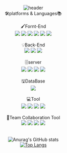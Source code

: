 <!--
**97minseok/97minseok** is a ✨ _special_ ✨ repository because its `README.md` (this file) appears on your GitHub profile.
Here are some ideas to get you started:
- 🔭 I’m currently working on ...
- 🌱 I’m currently learning ...
- 👯 I’m looking to collaborate on ...
- 🤔 I’m looking for help with ...
- 💬 Ask me about ...
- 📫 How to reach me: ...
- 😄 Pronouns: ...
- ⚡ Fun fact: ...
-->
<div align="center">

![header](https://capsule-render.vercel.app/api?type=Waving&height=200&color=gradient&section=header&text=welecom%20minseok%20github&fontSize=60)<br/>
  🛠platforms & Languages📚<br/><br/>
  🖌Fornt-End<br/>
<img src="https://img.shields.io/badge/HTML5-E34F26?style=flat&logo=HTML5&logoColor=white" />
<img src="https://img.shields.io/badge/CSS3-1572B6?style=flat&logo=CSS3&logoColor=white" />
    <img src="https://img.shields.io/badge/JavaScript-F7DF1E?style=flat&logo=CSS3&logoColor=white" />
    <img src="https://img.shields.io/badge/React-61DAFB?style=flat&logo=React&logoColor=white" />
    <img src="https://img.shields.io/badge/jQuery-0769AD?style=flat&logo=jQuery&logoColor=white" />
    <img src="https://img.shields.io/badge/Bootstrap-7952B3?style=flat&logo=Bootstrap&logoColor=white" />
    <br/><br/>
    💡Back-End
    <br/>
    <img src="https://img.shields.io/badge/Java-007396?style=flat&logo=Java&logoColor=white" />
    <img src="https://img.shields.io/badge/Python-3776AB?style=flat&logo=Python&logoColor=white" />
    <img src="https://img.shields.io/badge/C-A8B9CC?style=flat&logo=C&logoColor=white" />
    <br/><br/>
    🗄server
    <br/>
    <img src="https://img.shields.io/badge/Amazon AWS-232F3E?style=flat&logo=Amazon AWS&logoColor=white" />
    <img src="https://img.shields.io/badge/Docker-2496ED?style=flat&logo=Docker&logoColor=white" />
    <img src="https://img.shields.io/badge/Apache Maven-C71A36?style=flat&logo=Apache Maven&logoColor=white" />
    <img src="https://img.shields.io/badge/Apache Tomcat-F8DC75?style=flat&logo=Apache Tomcat&logoColor=white" />
    <br/><br/>
    🖫DataBase
    <br/>
    <img src="https://img.shields.io/badge/Oracle-F80000?style=flat&logo=Oracle&logoColor=white" />
    <br/><br/>
    💻Tool
    <br/>
    <img src="https://img.shields.io/badge/Eclipse IDE-2C2255?style=flat&logo=Eclipse IDE&logoColor=white" />
    <img src="https://img.shields.io/badge/Visual Studio-5C2D91?style=flat&logo=Visual Studio&logoColor=white" />
    <img src="https://img.shields.io/badge/Visual Studio Code-007ACC?style=flat&logo=Visual Studio Code&logoColor=white" />
    <img src="https://img.shields.io/badge/IntelliJ IDEA-000000?style=flat&logo=IntelliJ IDEA&logoColor=white" />
    <br/><br/>
    👫Team Collaboration Tool
    <br/>
    <img src="https://img.shields.io/badge/GitHub-181717?style=flat&logo=GitHub&logoColor=white" />
    <img src="https://img.shields.io/badge/Notion-000000?style=flat&logo=Notion&logoColor=white" />
    <img src="https://img.shields.io/badge/Discord-5865F2?style=flat&logo=Discord&logoColor=white" />
    <img src="https://img.shields.io/badge/Instagram-E4405F?style=flat&logo=Instagram&logoColor=white" />
    <br/>
    <br/>
    <br/>
    ![Anurag's GitHub stats](https://github-readme-stats.vercel.app/api?username=97minseok&show_icons=true&theme=dracula)<br/>
[![Top Langs](https://github-readme-stats.vercel.app/api/top-langs/?username=97minseok&exclude_repo=github-readme-stats,anuraghazra.github.io)](https://github.com/anuraghazra/github-readme-stats)
</div><br/>


